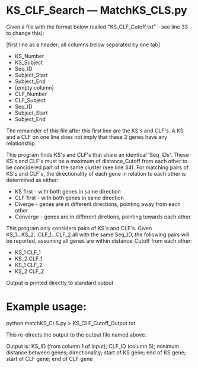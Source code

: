 # KS_CLF_Search — MatchKS_CLS.py

Given a file with the format below (called "KS_CLF_Cutoff.txt" - see line 33 to change this):

\[first line as a header; all columns below separated by one tab]
- KS_Number
- KS_Subject
- Seq_ID
- Subject_Start
- Subject_End
- \[empty column]
- CLF_Number
- CLF_Subject
- Seq_ID
- Subject_Start
- Subject_End

The remainder of this file after this first line are the KS's and CLF's. A KS and a CLF on one line does not imply that these 2 genes have any relationship.



This program finds KS's and CLF's that share an identical 'Seq_IDs'. These KS's and CLF's must be a maximum of distance_Cutoff from each other to be concidered part of the same cluster (see line 34). For matching pairs of KS's and CLF's, the directionality of each gene in relation to each other is determined as either:

- KS first - with both genes in same direction
- CLF first - with both genes in same direction
- Diverge - genes are in different directions, pointing away from each other
- Converge - genes are in different diretions, pointing towards each other

This program only considers pairs of KS's and CLF's. Given KS_1...KS_2...CLF_1...CLF_2 all with the same Seq_ID, the following pairs will be reported, assuming all genes are within distance_Cutoff from each other:
- KS_1	CLF_1
- KS_2	CLF_1
- KS_1	CLF_2
- KS_2	CLF_2


Output is printed directly to standard output


# Example usage:

python matchKS_CLS.py > KS_CLF_Cutoff_Output.txt 

This re-directs the output to the output file named above.

Output is: KS_ID (from column 1 of input); CLF_ID (column 5); minimum distance between genes; directionality; start of KS gene; end of KS gene; start of CLF gene; end of CLF gene
